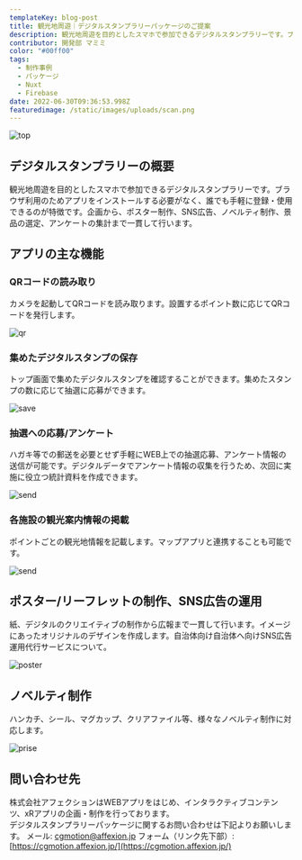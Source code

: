 ```yaml
---
templateKey: blog-post
title: 観光地周遊｜デジタルスタンプラリーパッケージのご提案
description: 観光地周遊を目的としたスマホで参加できるデジタルスタンプラリーです。ブラウザ利用のためアプリをインストールする必要がなく、誰でも手軽に登録・使用できるのが特徴です。企画から、ポスター制作、SNS広告、ノベルティ制作、景品の選定、アンケートの集計まで一貫して行います。
contributor: 開発部 マミミ
color: "#00ff00"
tags:
  - 制作事例
  - パッケージ
  - Nuxt
  - Firebase
date: 2022-06-30T09:36:53.998Z
featuredimage: /static/images/uploads/scan.png
---
```

![top](https://firebasestorage.googleapis.com/v0/b/affexion-blog-image.appspot.com/o/digitalrally%2FFrame%2020.png?alt=media&token=0dd8672e-8ddb-4055-9fba-cb2fdc48d24d)

## デジタルスタンプラリーの概要<br>

観光地周遊を目的としたスマホで参加できるデジタルスタンプラリーです。ブラウザ利用のためアプリをインストールする必要がなく、誰でも手軽に登録・使用できるのが特徴です。企画から、ポスター制作、SNS広告、ノベルティ制作、景品の選定、アンケートの集計まで一貫して行います。<br>

## アプリの主な機能<br>

### QRコードの読み取り<br>
カメラを起動してQRコードを読み取ります。設置するポイント数に応じてQRコードを発行します。<br>

![qr](https://firebasestorage.googleapis.com/v0/b/affexion-blog-image.appspot.com/o/stamprally_pac%2Fscan.png?alt=media&token=b19817e4-0c3f-48e3-a0b2-a820cde8aba4)<br>

### 集めたデジタルスタンプの保存<br>
トップ画面で集めたデジタルスタンプを確認することができます。集めたスタンプの数に応じて抽選に応募ができます。<br>

![save](https://firebasestorage.googleapis.com/v0/b/affexion-blog-image.appspot.com/o/stamprally_pac%2Fsave.png?alt=media&token=636433a8-0bc7-4061-ae4b-5684e069537e)<br>

### 抽選への応募/アンケート<br>
ハガキ等での郵送を必要とせず手軽にWEB上での抽選応募、アンケート情報の送信が可能です。デジタルデータでアンケート情報の収集を行うため、次回に実施に役立つ統計資料を作成できます。<br>

![send](https://firebasestorage.googleapis.com/v0/b/affexion-blog-image.appspot.com/o/stamprally_pac%2Fsend.png?alt=media&token=16db2549-49fb-460e-beb1-b07e86c415c4)<br>

### 各施設の観光案内情報の掲載<br>
ポイントごとの観光地情報を記載します。マップアプリと連携することも可能です。<br>

![send](https://firebasestorage.googleapis.com/v0/b/affexion-blog-image.appspot.com/o/stamprally_pac%2Fdetail.png?alt=media&token=6bbd04b7-f9f9-4925-b4e0-7201a30c6d0a)<br>

## ポスター/リーフレットの制作、SNS広告の運用
紙、デジタルのクリエイティブの制作から広報まで一貫して行います。イメージにあったオリジナルのデザインを作成します。自治体向け自治体へ向けSNS広告運用代行サービスについて。<br>

![poster](https://firebasestorage.googleapis.com/v0/b/affexion-blog-image.appspot.com/o/stamprally_pac%2Fposter.png?alt=media&token=0224b6d5-b45a-4c0d-b714-497e6d8dfa4d)<br>

## ノベルティ制作<br>

ハンカチ、シール、マグカップ、クリアファイル等、様々なノベルティ制作に対応します。<br>

![prise](https://firebasestorage.googleapis.com/v0/b/affexion-blog-image.appspot.com/o/stamprally_pac%2Fprise.png?alt=media&token=4bf72e80-9c3b-4cba-85f8-0d51a574de2e)<br>


## 問い合わせ先<br>

株式会社アフェクションはWEBアプリをはじめ、インタラクティブコンテンツ、xRアプリの企画・制作を行っております。<br>
デジタルスタンプラリーパッケージに関するお問い合わせは下記よりお願いします。
メール: cgmotion@affexion.jp
フォーム（リンク先下部）: [https://cgmotion.affexion.jp/](https://cgmotion.affexion.jp/)



